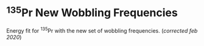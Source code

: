 # $^{135}$Pr New Wobbling Frequencies

Energy fit for $^{135}$Pr with the new set of wobbling frequencies. (*corrected feb 2020*)
